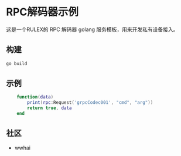 <!--
 Copyright (C) 2023 wwhai

 This program is free software: you can redistribute it and/or modify
 it under the terms of the GNU Affero General Public License as
 published by the Free Software Foundation, either version 3 of the
 License, or (at your option) any later version.

 This program is distributed in the hope that it will be useful,
 but WITHOUT ANY WARRANTY; without even the implied warranty of
 MERCHANTABILITY or FITNESS FOR A PARTICULAR PURPOSE.  See the
 GNU Affero General Public License for more details.

 You should have received a copy of the GNU Affero General Public License
 along with this program.  If not, see <http://www.gnu.org/licenses/>.
-->

# RPC解码器示例
这是一个RULEX的 RPC 解码器 golang 服务模板，用来开发私有设备接入。
## 构建
```sh
go build
```
## 示例
```lua
    function(data)
        print(rpc:Request('grpcCodec001', "cmd", "arg"))
        return true, data
    end
```
## 社区
- wwhai